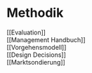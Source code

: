 # Methodik
[[Evaluation]]  
[[Management Handbuch]]  
[[Vorgehensmodell]]  
[[Design Decisions]]  
[[Marktsondierung]]